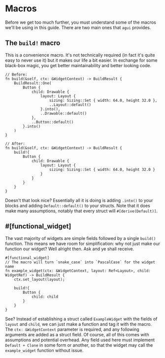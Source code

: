 # Macros

Before we get too much further, you must understand some of the macros we'll be using in this guide. There are two main ones that `agui` provides.

## The `build!` macro

This is a convenience macro. It's not technically required (in fact it's quite easy to never use it) but it makes our life a bit easier. In exchange for some black-box magic, you get better maintainability and better looking code.

```rust,noplaypen
// Before:
fn build(&self, ctx: &WidgetContext) -> BuildResult {
    BuildResult::One(
        Button {
            child: Drawable {
                layout: Layout {
                    sizing: Sizing::Set { width: 64.0, height 32.0 },
                    ..Layout::default()
                }.into(),
                ..Drawable::default()
            },
            ..Button::default()
        }.into()
    )
}

// After:
fn build(&self, ctx: &WidgetContext) -> BuildResult {
    build!{
        Button {
            child: Drawable {
                layout: Layout {
                    sizing: Sizing::Set { width: 64.0, height 32.0 }
                }
            }
        }
    }
}
```

Doesn't that look nice? Essentially all it is doing is adding `.into()` to your blocks and adding `Default::default()` to your structs. Note that it does make many assumptions, notably that every struct will `#[derive(Default)]`.

## #[functional_widget]

The vast majority of widgets are simple fields followed by a single `build()` function. This means we have room for simplification: why not just make our function our widget? Well alright then. Ask and ye shall receive.

```rust,noplaypen
#[functional_widget]
// The macro will turn `snake_case` into `PascalCase` for the widget name
fn example_widget(ctx: &WidgetContext, layout: Ref<Layout>, child: WidgetRef) -> BuildResult {
    ctx.set_layout(layout);
    
    build!{
        Button {
            child: child
        }
    }
}
```

See? Instead of establishing a struct called `ExampleWidget` with the fields of `layout` and `child`, we can just make a function and tag it with the macro. The `ctx: &WidgetContext` parameter is required, and any following arguments are added as a struct field. Of course, all of this comes with assumptions and potential overhead. Any field used here must implement `Default + Clone` in some form or another, so that the widget may call the `example_widget` function without issue.